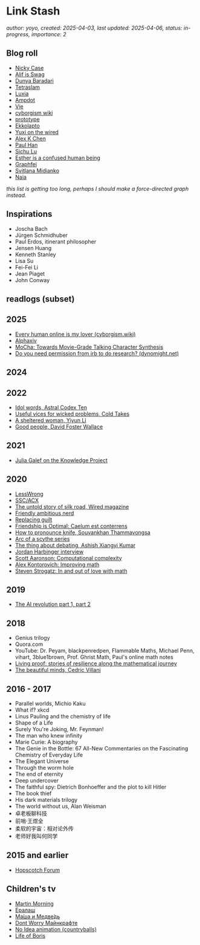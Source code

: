 # Link Stash

*author: yoyo, created: 2025-04-03, last updated: 2025-04-06, status: in-progress, importance: 2*

## Blog roll
- [Nicky Case](https://ncase.me)
- [Alif is Swag](https://www.alifjakir.com/)
- [Dunya Baradari](https://dunya-baradari.com/)
- [Tetraslam](https://www.tetraslam.world/)
- [Luxia](https://x.com/slLuxia)
- [Ampdot](https://x.com/amplifiedamp)
- [Vie](https://metanomicon.ink/)
- [cyborgism wiki](https://cyborgism.wiki/)
- [prototype](https://www.prototypesf.org/)
- [Ekkolapto](https://ekkolapto.substack.com/)
- [Yuxi on the wired](https://yuxi-liu-wired.github.io/)
- [Alex K Chen](https://www.quora.com/profile/Alex-K-Chen)
- [Paul Han](https://x.com/pauljunsukHan)
- [Sichu Lu](https://x.com/lu_sichu)
- [Esther is a confused human being](https://learnlearnlearn.substack.com/)
- [Graphfei](https://graphfei.substack.com/)
- [Svitlana Midianko](https://svitlanaing.substack.com/)
- [Naia](https://www.instagram.com/a_naia_/)

*this list is getting too long, perhaps I should make a force-directed graph instead.*


## Inspirations
- Joscha Bach
- Jürgen Schmidhuber
- Paul Erdos, itinerant philosopher
- Jensen Huang
- Kenneth Stanley
- Lisa Su
- Fei-Fei Li
- Jean Piaget
- John Conway

## readlogs (subset)
## 2025

- [Every human online is my lover (cyborgism.wiki)](https://cyborgism.wiki/hypha/every_human_online_is_my_lover)
- [Alphaxiv](https://www.alphaxiv.org/explore)
- [MoCha: Towards Movie-Grade Talking Character Synthesis](https://arxiv.org/pdf/2503.23307)
- [Do you need permission from irb to do research? (dynomight.net)](https://dynomight.net/irb/)

## 2024

## 2022
- [Idol words, Astral Codex Ten](https://www.astralcodexten.com/p/idol-words)
- [Useful vices for wicked problems, Cold Takes](https://www.cold-takes.com/useful-vices-for-wicked-problems/)
- [A sheltered woman, Yiyun Li](https://www.newyorker.com/magazine/2014/03/10/a-sheltered-woman)
- [Good people, David Foster Wallace](https://www.newyorker.com/magazine/2007/02/05/good-people)

## 2021
- [Julia Galef on the Knowledge Project](https://fs.blog/knowledge-project-podcast/julia-galef/)

## 2020
- [LessWrong](https://www.lesswrong.com/)
- [SSC/ACX](https://www.astralcodexten.com/)
- [The untold story of silk road, Wired magazine](https://www.wired.com/2015/04/silk-road-1/)
- [Friendly ambitious nerd](https://visakanv.com/)
- [Replacing guilt](https://www.replacingguilt.com/)
- [Friendship is Optimal: Caelum est conterrens](https://www.fimfiction.net/story/69770/friendship-is-optimal-caelum-est-conterrens)
- [How to pronounce knife, Souvankhan Thammavongsa](https://www.howtopronounce.com/)
- [Arc of a scythe series](https://www.goodreads.com/series/188984-arc-of-a-scythe)
- [The thing about debating, Ashish Xiangyi Kumar](https://theredstarts.wordpress.com/2015/07/02/the-thing-about-debating/)
- [Jordan Harbinger interview](https://darknetdiaries.com/transcript/56/)
- [Scott Aaronson: Computational complexity](https://open.spotify.com/episode/6HKncnjLGJhIupsvh2DqtR?si=78af9352f2284c02)
- [Alex Kontorovich: Improving math](https://open.spotify.com/episode/1Y6OUdMO6oKNbOBpIqULQZ?si=2abf9252b03f4a8d)
- [Steven Strogatz: In and out of love with math](https://open.spotify.com/episode/02ehybSYC1OJc4PMkKGbAh?si=fb5cf085d8f844ea)

## 2019
- [The AI revolution part 1,](https://waitbutwhy.com/2015/01/artificial-intelligence-revolution-1.html)[ part 2](https://waitbutwhy.com/2015/01/artificial-intelligence-revolution-2.html)



## 2018
- Genius trilogy
- Quora.com
- YouTube: Dr. Peyam, blackpenredpen, Flammable Maths, Michael Penn, vihart, 3blue1brown, Prof. Ghrist Math, Paul's online math notes
- [Living proof: stories of resilience along the mathematical journey](https://maa.org/wp-content/uploads/2024/06/LivingProof_WEB.pdf)
- [The beautiful minds, Cedric Villani](https://youtu.be/h4jVZatICAo?si=CbGezvOEBT2wplQr)


## 2016 - 2017
- Parallel worlds, Michio Kaku
- What if? xkcd
- Linus Pauling and the chemistry of life
- Shape of a Life
- Surely You're Joking, Mr. Feynman!
- The man who knew infinity
- Marie Curie: A biography
- The Genie in the Bottle: 67 All-New Commentaries on the Fascinating Chemistry of Everyday Life
- The Elegant Universe
- Through the worm hole
- The end of eternity
- Deep undercover
- The faithful spy: Dietrich Bonhoeffer and the plot to kill Hitler
- The book thief
- His dark materials trilogy
- The world without us, Alan Weisman
- 卓老板聊科技
- 前哨·王煜全
- 柔软的宇宙：相对论外传
- 老师好我叫何同学

## 2015 and earlier
- [Hopscotch Forum](https://forum.gethopscotch.com/)

## Children's tv
- [Martin Morning](https://www.wikiwand.com/en/articles/Martin_Morning)
- [Ералаш](https://www.youtube.com/channel/UC0u6gAESA0XmSJQaAyDTTVg)
- [Ма́ша и Медве́дь](https://www.wikiwand.com/en/articles/Masha_and_the_Bear)
- [Dont Worry Майнкрафте](https://www.youtube.com/channel/UCuhBEi05n6nFd1F2t2T7ncg)
- [No Idea animation (countryballs)](https://youtu.be/79R6iZ-R6dM?si=mF5O2qOTU-YFVb2q)
- [Life of Boris](https://www.youtube.com/lifeofboris)